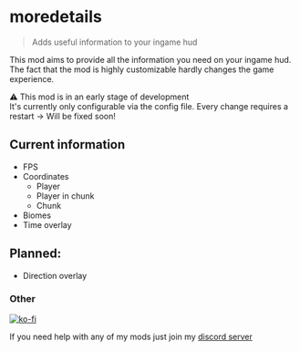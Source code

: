 # moredetails

> Adds useful information to your ingame hud

This mod aims to provide all the information you need on your ingame hud. The fact that the mod is highly customizable
hardly changes the game experience.

⚠️ This mod is in an early stage of development
<br>It's currently only configurable via  the config file. Every change requires a restart -> Will be fixed soon!
<br>

## Current information 
 - FPS
 - Coordinates
   - Player
   - Player in chunk
   - Chunk
- Biomes
- Time overlay

## Planned:
- Direction overlay

### Other
[![ko-fi](https://ko-fi.com/img/githubbutton_sm.svg)](https://ko-fi.com/I3I8F1WX4)

If you need help with any of my mods just join my [discord server](https://nyon.dev/discord)